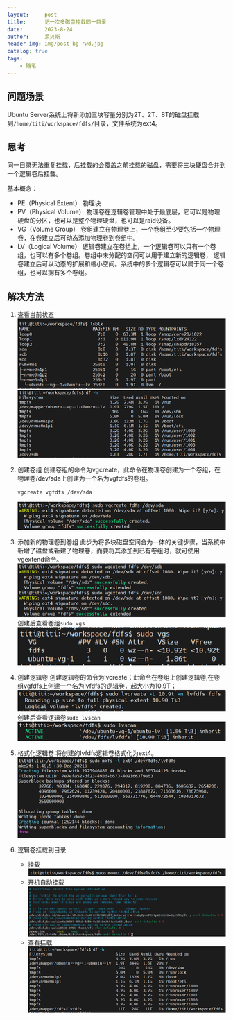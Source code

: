 ```yaml
---
layout:     post
title:      记一次多磁盘挂载同一目录
date:       2023-8-24
author:     呆贝斯
header-img: img/post-bg-rwd.jpg
catalog: true
tags:
    - 随笔
---
```

## 问题场景

Ubuntu Server系统上将新添加三块容量分别为2T、2T、8T的磁盘挂载到`/home/titi/workspace/fdfs/`目录，文件系统为ext4。

## 思考

同一目录无法重复挂载，后挂载的会覆盖之前挂载的磁盘，需要将三块硬盘合并到一个逻辑卷后挂载。

基本概念：

+ PE（Physical Extent）
    物理块
+ PV（Physical Volume）
    物理卷在逻辑卷管理中处于最底层，它可以是物理硬盘的分区，也可以是整个物理硬盘，也可以是raid设备。
+ VG（Volume Group）
    卷组建立在物理卷上，一个卷组至少要包括一个物理卷，在卷建立后可动态添加物理卷到卷组中。
+ LV（Logical Volume）
    逻辑卷建立在卷组上，一个逻辑卷可以只有一个卷组，也可以有多个卷组。卷组中未分配的空间可以用于建立新的逻辑卷，
    逻辑卷建立后可以动态的扩展和缩小空间。系统中的多个逻辑卷可以属于同一个卷组，也可以拥有多个卷组。

## 解决方法

1. 查看当前状态
    ![img_8.png](/img/img_8.png)
    ![img_9.png](/img/img_9.png)
2. 创建卷组
    创建卷组的命令为vgcreate，此命令在物理卷创建为一个卷组，在物理卷/dev/sda上创建为一个名为vgfdfs的卷组。

    ```bash
    vgcreate vgfdfs /dev/sda
    ```

    ![img.png](/img/img.png)
3. 添加新的物理卷到卷组
    此步为将多块磁盘空间合为一体的关键步骤，当系统中新增了磁盘或新建了物理卷，而要将其添加到已有卷组时，就可使用vgextend命令。
    ![img_1.png](/img/img_1.png)
    创建后查看卷组`sudo vgs`
    ![img_3.png](/img/img_3.png)
4. 创建逻辑卷
    创建逻辑卷的命令为lvcreate；此命令在卷组上创建逻辑卷,在卷组vgfdfs上创建一个名为lvfdfs的逻辑卷，起大小为10.9T；
    ![img_2.png](/img/img_2.png)
    创建后查看逻辑卷`sudo lvscan`
    ![img_4.png](/img/img_4.png)
5. 格式化逻辑卷
    将创建的lvfdfs逻辑卷格式化为ext4。
    ![img_5.png](/img/img_5.png)
6. 逻辑卷挂载到目录
    + 挂载
    ![img_6.png](/img/img_6.png)
    + 开机自动挂载
    ![img_10.png](/img/img_10.png)
    + 查看挂载
    ![img_7.png](/img/img_7.png)